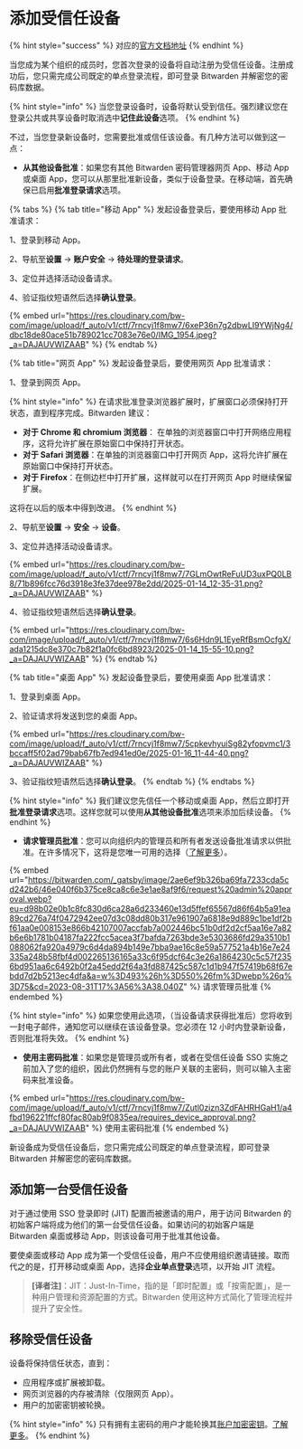 # 添加受信任设备

{% hint style="success" %}
对应的[官方文档地址](https://bitwarden.com/help/add-a-trusted-device/)
{% endhint %}

当您成为某个组织的成员时，您首次登录的设备将自动注册为受信任设备。注册成功后，您只需完成公司既定的单点登录流程，即可登录 Bitwarden 并解密您的密码库数据。

{% hint style="info" %}
当您登录设备时，设备将默认受到信任。强烈建议您在登录公共或共享设备时取消选中**记住此设备**选项。
{% endhint %}

不过，当您登录新设备时，您需要批准或信任该设备。有几种方法可以做到这一点：

* **从其他设备批准**：如果您有其他 Bitwarden 密码管理器网页 App、移动 App 或桌面 App，您可以从那里批准新设备，类似于设备登录。在移动端，首先确保已启用**批准登录请求**选项。

{% tabs %}
{% tab title="移动 App" %}
发起设备登录后，要使用移动 App 批准请求：

1、登录到移动 App。

2、导航至**设置** → **账户安全** → **待处理的登录请求**。

3、定位并选择活动设备请求。

4、验证指纹短语然后选择**确认登录**。

{% embed url="https://res.cloudinary.com/bw-com/image/upload/f_auto/v1/ctf/7rncvj1f8mw7/6xeP36n7g2dbwLI9YWjNg4/dbc18de80ace51b789021cc7083e76e0/IMG_1954.jpeg?_a=DAJAUVWIZAAB" %}
{% endtab %}

{% tab title="网页 App" %}
发起设备登录后，要使用网页 App 批准请求：

1、登录到网页 App。

{% hint style="info" %}
在请求批准登录浏览器扩展时，扩展窗口必须保持打开状态，直到程序完成。Bitwarden 建议：

* **对于 Chrome 和 chromium 浏览器**： 在单独的浏览器窗口中打开网络应用程序，这将允许扩展在原始窗口中保持打开状态。
* **对于 Safari 浏览器**：在单独的浏览器窗口中打开网页 App，这将允许扩展在原始窗口中保持打开状态。
* **对于 Firefox**：在侧边栏中打开扩展，这样就可以在打开网页 App 时继续保留扩展。

这将在以后的版本中得到改进。
{% endhint %}

2、导航至**设置** → **安全** → **设备**。

3、定位并选择活动设备请求。

{% embed url="https://res.cloudinary.com/bw-com/image/upload/f_auto/v1/ctf/7rncvj1f8mw7/7GLmOwtReFuUD3uxPQ0LB8/71b896fcc76d3918e3fe37dee978e2dd/2025-01-14_12-35-31.png?_a=DAJAUVWIZAAB" %}

4、验证指纹短语然后选择**确认登录**。

{% embed url="https://res.cloudinary.com/bw-com/image/upload/f_auto/v1/ctf/7rncvj1f8mw7/6s6Hdn9L1EyeRfBsmOcfgX/ada1215dc8e370c7b82f1a0fc6bd8923/2025-01-14_15-55-10.png?_a=DAJAUVWIZAAB" %}
{% endtab %}

{% tab title="桌面 App" %}
发起设备登录后，要使用桌面 App 批准请求：

1、登录到桌面 App。

2、验证请求将发送到您的桌面 App。

{% embed url="https://res.cloudinary.com/bw-com/image/upload/f_auto/v1/ctf/7rncvj1f8mw7/5cpkevhyuiSg82yfopvmc1/3bccaff5f02ad79bab67fb7ed941ed0e/2025-01-16_11-44-40.png?_a=DAJAUVWIZAAB" %}

3、验证指纹短语然后选择**确认登录**。
{% endtab %}
{% endtabs %}

{% hint style="info" %}
我们建议您先信任一个移动或桌面 App，然后立即打开**批准登录请求**选项。这样您就可以使用**从其他设备批准**选项来添加后续设备。
{% endhint %}

* **请求管理员批准**：您可以向组织内的管理员和所有者发送设备批准请求以供批准。在许多情况下，这将是您唯一可用的选择（[了解更多](approve-a-trusted-device.md)）。

{% embed url="https://bitwarden.com/_gatsby/image/2ae6ef9b326ba69fa7233cda5cd242b6/46e040f6b375ce8ca8c6e3e1ae8af9f6/request%20admin%20approval.webp?eu=d98b02e0b1c8fc830d6ca28a6d233460e13d5ffef65567d86f64b5a91ea89cd276a74f0472942ee07d3c08dd80b317e961907a6818e9d889c1be1df2bf61aa0e008153e866b42107007accfab7a002446bc51b0df2d2cf5aa16e7a82b6e6b1781b04187fa222fcc5acea3f7bafda7263bde3e5303686fd29a3510b1088062fa920a4979c6d4da894b149e7bba9ae16c8e59a577521a4b16e7e24335a248b58fbf4d002265136165a33c6f95dcf64c3e26a1864230c5c57f2356bd951aa6c6492b0f2a45edd2f64a3fd887425c587c1d1b947f57419b68f67ebdd7d2b5213ec4dfa&a=w%3D493%26h%3D550%26fm%3Dwebp%26q%3D75&cd=2023-08-31T17%3A56%3A38.040Z" %}
请求管理员批准
{% endembed %}

{% hint style="info" %}
如果您使用此选项，（当设备请求获得批准后）您将收到一封电子邮件，通知您可以继续在该设备登录。您必须在 12 小时内登录新设备，否则批准将失效。
{% endhint %}

* **使用主密码批准**：如果您是管理员或所有者，或者在受信任设备 SSO 实施之前加入了您的组织，因此仍然拥有与您的账户关联的主密码，则可以输入主密码来批准设备。

{% embed url="https://res.cloudinary.com/bw-com/image/upload/f_auto/v1/ctf/7rncvj1f8mw7/Zutl0zizn3ZdFAHRHGaH1/a4fbd196221ffcf80fac80ab9f0835ea/requires_device_approval.png?_a=DAJAUVWIZAAB" %}
使用主密码批准
{% endembed %}

新设备成为受信任设备后，您只需完成公司既定的单点登录流程，即可登录 Bitwarden 并解密您的密码库数据。

## 添加第一台受信任设备 <a href="#adding-your-first-trusted-device" id="adding-your-first-trusted-device"></a>

对于通过使用 SSO 登录即时 (JIT) 配置而被邀请的用户，用于访问 Bitwarden 的初始客户端将成为他们的第一台受信任设备。如果访问的初始客户端是 Bitwarden 桌面或移动 App，则该设备可用于批准其他设备。

要使桌面或移动 App 成为第一个受信任设备，用户不应使用组织邀请链接。取而代之的是，打开移动或桌面 App，选择**企业单点登录**选项，以开始 JIT 流程。

> **\[译者注]**：JIT：Just-In-Time，指的是「即时配置」或「按需配置」，是一种用户管理和资源配置的方式。Bitwarden 使用这种方式简化了管理流程并提升了安全性。

## 移除受信任设备 <a href="#remove-a-trusted-device" id="remove-a-trusted-device"></a>

设备将保持信任状态，直到：

* 应用程序或扩展被卸载。
* 网页浏览器的内存被清除（仅限网页 App）。
* 用户的加密密钥被轮换。

{% hint style="info" %}
只有拥有主密码的用户才能轮换其[账户加密密钥](../../../security/account-encryption-key.md)。[了解更多](about-trusted-devices.md#impact-on-master-passwords)。
{% endhint %}
